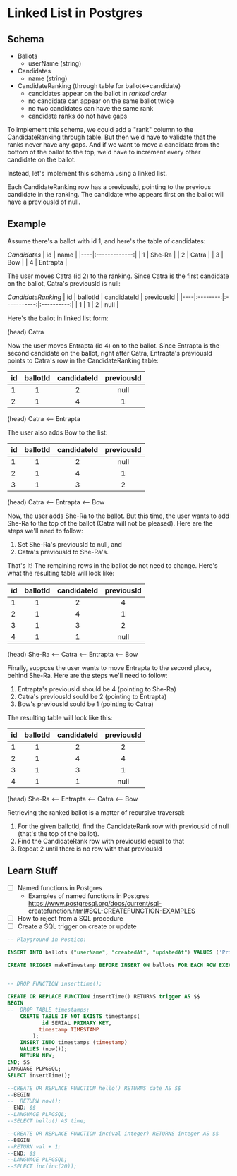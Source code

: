 # Linked List in Postgres

## Schema

- Ballots
  - userName (string)
- Candidates
  - name (string)
- CandidateRanking (through table for ballot<->candidate)
  - candidates appear on the ballot in _ranked order_
  - no candidate can appear on the same ballot twice
  - no two candidates can have the same rank
  - candidate ranks do not have gaps

To implement this schema, we could add a "rank" column to the CandidateRanking through table. But then we'd have to validate that the ranks never have any gaps. And if we want to move a candidate from the bottom of the ballot to the top, we'd have to increment every other candidate on the ballot.

Instead, let's implement this schema using a linked list.

Each CandidateRanking row has a previousId, pointing to the previous candidate in the ranking. The candidate who appears first on the ballot will have a previousId of null.

## Example

Assume there's a ballot with id 1, and here's the table of candidates:

_Candidates_
| id | name |
|----|:-------------:|
| 1 | She-Ra |
| 2 | Catra |
| 3 | Bow |
| 4 | Entrapta |

The user moves Catra (id 2) to the ranking. Since Catra is the first candidate on the ballot, Catra's previousId is null:

_CandidateRanking_
| id | ballotId | candidateId | previousId |
|----|:--------:|:-----------:|:----------:|
| 1 | 1 | 2 | null |

Here's the ballot in linked list form:

(head)
Catra

Now the user moves Entrapta (id 4) on to the ballot. Since Entrapta is the second candidate on the ballot, right after Catra, Entrapta's previousId points to Catra's row in the CandidateRanking table:

| id  | ballotId | candidateId | previousId |
| --- | :------: | :---------: | :--------: |
| 1   |    1     |      2      |    null    |
| 2   |    1     |      4      |     1      |

(head)
Catra <-- Entrapta

The user also adds Bow to the list:

| id  | ballotId | candidateId | previousId |
| --- | :------: | :---------: | :--------: |
| 1   |    1     |      2      |    null    |
| 2   |    1     |      4      |     1      |
| 3   |    1     |      3      |     2      |

(head)
Catra <-- Entrapta <-- Bow

Now, the user adds She-Ra to the ballot. But this time, the user wants to add She-Ra to the top of the ballot (Catra will not be pleased). Here are the steps we'll need to follow:

1. Set She-Ra's previousId to null, and
2. Catra's previousId to She-Ra's.

That's it! The remaining rows in the ballot do not need to change. Here's what the resulting table will look like:

| id  | ballotId | candidateId | previousId |
| --- | :------: | :---------: | :--------: |
| 1   |    1     |      2      |     4      | // Catra |
| 2   |    1     |      4      |     1      | // Entrapta |
| 3   |    1     |      3      |     2      | // Bow |
| 4   |    1     |      1      |    null    | // She-Ra |

(head)
She-Ra <-- Catra <-- Entrapta <-- Bow

Finally, suppose the user wants to move Entrapta to the second place, behind She-Ra. Here are the steps we'll need to follow:

1. Entrapta's previousId should be 4 (pointing to She-Ra)
2. Catra's previousId sould be 2 (pointing to Entrapta)
3. Bow's previousId sould be 1 (pointing to Catra)

The resulting table will look like this:

| id  | ballotId | candidateId | previousId |
| --- | :------: | :---------: | :--------: |
| 1   |    1     |      2      |     2      | // Catra |
| 2   |    1     |      4      |     4      | // Entrapta |
| 3   |    1     |      3      |     1      | // Bow |
| 4   |    1     |      1      |    null    | // She-Ra |

(head)
She-Ra <-- Entrapta <-- Catra <-- Bow

Retrieving the ranked ballot is a matter of recursive traversal:

1. For the given ballotId, find the CandidateRank row with previousId of null (that's the top of the ballot).
2. Find the CandidateRank row with previousId equal to that
3. Repeat 2 until there is no row with that previousId

## Learn Stuff

- [ ] Named functions in Postgres
  - Examples of named functions in Postgres https://www.postgresql.org/docs/current/sql-createfunction.html#SQL-CREATEFUNCTION-EXAMPLES
- [ ] How to reject from a SQL procedure
- [ ] Create a SQL trigger on create or update

```sql
-- Playground in Postico:

INSERT INTO ballots ("userName", "createdAt", "updatedAt") VALUES ('Priti', now(), now()), ('Finn', now(), now());

CREATE TRIGGER makeTimestamp BEFORE INSERT ON ballots FOR EACH ROW EXECUTE PROCEDURE insertTime();


-- DROP FUNCTION inserttime();

CREATE OR REPLACE FUNCTION insertTime() RETURNS trigger AS $$
BEGIN
--	DROP TABLE timestamps;
	CREATE TABLE IF NOT EXISTS timestamps(
           id SERIAL PRIMARY KEY,
          timestamp TIMESTAMP
        );
    INSERT INTO timestamps (timestamp)
    VALUES (now());
    RETURN NEW;
END; $$
LANGUAGE PLPGSQL;
SELECT insertTime();

--CREATE OR REPLACE FUNCTION hello() RETURNS date AS $$
--BEGIN
--	RETURN now();
--END; $$
--LANGUAGE PLPGSQL;
--SELECT hello() AS time;

--CREATE OR REPLACE FUNCTION inc(val integer) RETURNS integer AS $$
--BEGIN
--RETURN val + 1;
--END; $$
--LANGUAGE PLPGSQL;
--SELECT inc(inc(20));
```
